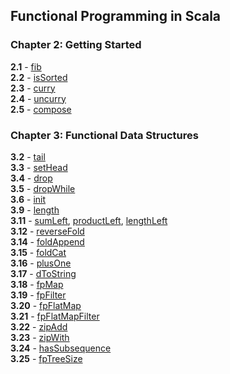 ## Functional Programming in Scala
### Chapter 2: Getting Started
**2.1** - [fib](ch2/01_fib.scala)<br>
**2.2** - [isSorted](ch2/02_isSorted.scala)<br>
**2.3** - [curry](ch2/03_curry.scala)<br>
**2.4** - [uncurry](ch2/04_uncurry.scala)<br>
**2.5** - [compose](ch2/05_compose.scala)<br>

### Chapter 3: Functional Data Structures
**3.2** - [tail](ch3/02_tail.scala)<br>
**3.3** - [setHead](ch3/03_setHead.scala)<br>
**3.4** - [drop](ch3/04_drop.scala)<br>
**3.5** - [dropWhile](ch3/05_dropWhile.scala)<br>
**3.6** - [init](ch3/06_init.scala)<br>
**3.9** - [length](ch3/09_length.scala)<br>
**3.11** - [sumLeft](ch3/11_sumLeft.scala), [productLeft](ch3/11_productLeft.scala), [lengthLeft](ch3/11_lengthLeft.scala)<br>
**3.12** - [reverseFold](ch3/12_reverseFold.scala)<br>
**3.14** - [foldAppend](ch3/14_foldAppend.scala)<br>
**3.15** - [foldCat](ch3/15_foldCat.scala)<br>
**3.16** - [plusOne](ch3/16_plusOne.scala)<br>
**3.17** - [dToString](ch3/17_dToString.scala)<br>
**3.18** - [fpMap](ch3/18_fpMap.scala)<br>
**3.19** - [fpFilter](ch3/19_fpFilter.scala)<br>
**3.20** - [fpFlatMap](ch3/20_fpFlatMap.scala)<br>
**3.21** - [fpFlatMapFilter](ch3/21_fpFlatMapFilter.scala)<br>
**3.22** - [zipAdd](ch3/22_zipAdd.scala)<br>
**3.23** - [zipWith](ch3/23_zipWith.scala)<br>
**3.24** - [hasSubsequence](ch3/24_hasSubsequence.scala)<br>
**3.25** - [fpTreeSize](ch3/fpTreeSize.scala)<br>

